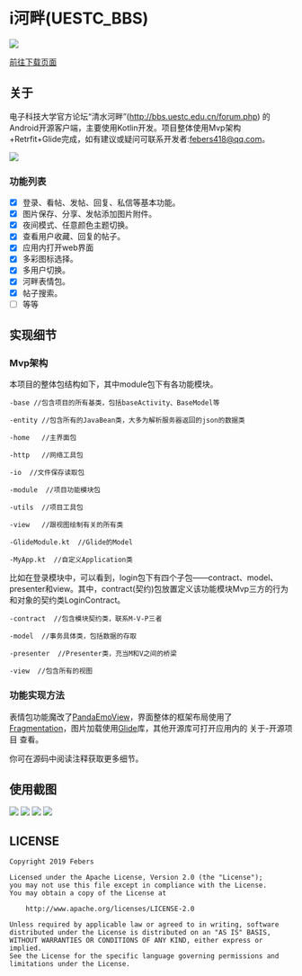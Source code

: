 # i河畔(UESTC_BBS)
![](https://github.com/Febers/UESTC_BBS/blob/master/app/src/main/ic_launcher-web.png)

[前往下载页面](https://github.com/Febers/UESTC_BBS/releases)

## 关于

电子科技大学官方论坛“清水河畔”(http://bbs.uestc.edu.cn/forum.php) 的Android开源客户端，主要使用Kotlin开发。项目整体使用Mvp架构+Retrfit+Glide完成，如有建议或疑问可联系开发者:febers418@qq.com。


![](https://github.com/Febers/UESTC_BBS/blob/master/Screenshots/UESTC_BBS%E6%B5%B7%E6%8A%A5.png)

### 功能列表

- [x] 登录、看帖、发帖、回复、私信等基本功能。
- [x] 图片保存、分享、发帖添加图片附件。
- [x] 夜间模式、任意颜色主题切换。
- [x] 查看用户收藏、回复的帖子。
- [x] 应用内打开web界面
- [x] 多彩图标选择。
- [x] 多用户切换。
- [x] 河畔表情包。
- [x] 帖子搜索。
- [ ] 等等

## 实现细节

### Mvp架构
本项目的整体包结构如下，其中module包下有各功能模块。
```
-base //包含项目的所有基类，包括baseActivity、BaseModel等

-entity	//包含所有的JavaBean类，大多为解析服务器返回的json的数据类

-home	//主界面包

-http	//网络工具包

-io	 //文件保存读取包

-module  //项目功能模块包

-utils	//项目工具包

-view	//跟视图绘制有关的所有类

-GlideModule.kt  //Glide的Model

-MyApp.kt  //自定义Application类
```
比如在登录模块中，可以看到，login包下有四个子包——contract、model、presenter和view。其中，contract(契约)包放置定义该功能模块Mvp三方的行为和对象的契约类LoginContract。
```
-contract  //包含模块契约类，联系M-V-P三者

-model	//事务具体类，包括数据的存取

-presenter  //Presenter类，充当M和V之间的桥梁

-view  //包含所有的视图
```

### 功能实现方法
表情包功能魔改了[PandaEmoView](https://github.com/PandaQAQ/PandaEmoView)，界面整体的框架布局使用了[Fragmentation](https://github.com/YoKeyword/Fragmentation)，图片加载使用[Glide](https://github.com/bumptech/glide)库，其他开源库可打开应用内的 关于-开源项目 查看。

你可在源码中阅读注释获取更多细节。


## 使用截图

![](https://github.com/Febers/UESTC_BBS/blob/master/Screenshots/screen0.png)
![](https://github.com/Febers/UESTC_BBS/blob/master/Screenshots/screen1.png)
![](https://github.com/Febers/UESTC_BBS/blob/master/Screenshots/screen2.png)
![](https://github.com/Febers/UESTC_BBS/blob/master/Screenshots/screen3.png)

## LICENSE

```
Copyright 2019 Febers

Licensed under the Apache License, Version 2.0 (the "License");
you may not use this file except in compliance with the License.
You may obtain a copy of the License at

    http://www.apache.org/licenses/LICENSE-2.0

Unless required by applicable law or agreed to in writing, software
distributed under the License is distributed on an "AS IS" BASIS,
WITHOUT WARRANTIES OR CONDITIONS OF ANY KIND, either express or implied.
See the License for the specific language governing permissions and
limitations under the License.
